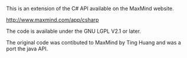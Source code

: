 This is an extension of the C# API available on the MaxMind website.

http://www.maxmind.com/app/csharp

The code is available under the GNU LGPL V2.1 or later.

The original code was contibuted to MaxMind by Ting Huang and was a port the java API.